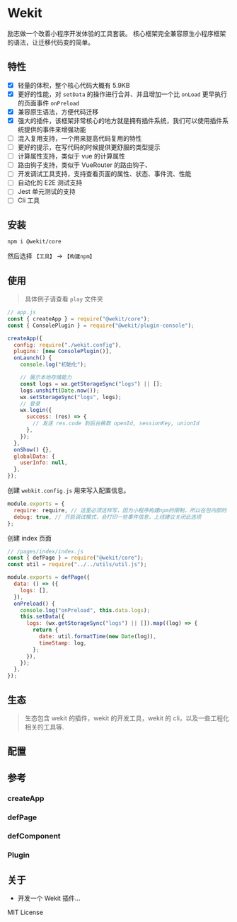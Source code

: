 # Wekit

励志做一个改善小程序开发体验的工具套装。
核心框架完全兼容原生小程序框架的语法，让迁移代码变的简单。

## 特性

- [x] 轻量的体积，整个核心代码大概有 5.9KB
- [x] 更好的性能，对 `setData` 的操作进行合并、并且增加一个比 `onLoad` 更早执行的页面事件 `onPreload`
- [x] 兼容原生语法，方便代码迁移
- [x] 强大的插件，该框架非常核心的地方就是拥有插件系统，我们可以使用插件系统提供的事件来增强功能
- [ ] 混入复用支持，一个用来提高代码复用的特性
- [ ] 更好的提示，在写代码的时候提供更舒服的类型提示
- [ ] 计算属性支持，类似于 vue 的计算属性
- [ ] 路由钩子支持，类似于 VueRouter 的路由钩子、
- [ ] 开发调试工具支持，支持查看页面的属性、状态、事件流、性能
- [ ] 自动化的 E2E 测试支持
- [ ] Jest 单元测试的支持
- [ ] Cli 工具

## 安装

```bash
npm i @wekit/core
```

然后选择 `【工具】` -> `【构建npm】`

## 使用

> 具体例子请查看 `play` 文件夹

```js
// app.js
const { createApp } = require("@wekit/core");
const { ConsolePlugin } = require("@wekit/plugin-console");

createApp({
  config: require("./wekit.config"),
  plugins: [new ConsolePlugin()],
  onLaunch() {
    console.log("初始化");

    // 展示本地存储能力
    const logs = wx.getStorageSync("logs") || [];
    logs.unshift(Date.now());
    wx.setStorageSync("logs", logs);
    // 登录
    wx.login({
      success: (res) => {
        // 发送 res.code 到后台换取 openId, sessionKey, unionId
      },
    });
  },
  onShow() {},
  globalData: {
    userInfo: null,
  },
});
```

创建 `webkit.config.js` 用来写入配置信息。

```js
module.exports = {
  require: require, // 这里必须这样写，因为小程序构建npm的限制，所以在包内部的 require 和外部的 require 方法不一样
  debug: true, // 开启调试模式，会打印一些事件信息，上线建议关闭此选项
};
```

创建 index 页面

```js
// /pages/index/index.js
const { defPage } = require("@wekit/core");
const util = require("../../utils/util.js");

module.exports = defPage({
  data: () => ({
    logs: [],
  }),
  onPreload() {
    console.log("onPreload", this.data.logs);
    this.setData({
      logs: (wx.getStorageSync("logs") || []).map((log) => {
        return {
          date: util.formatTime(new Date(log)),
          timeStamp: log,
        };
      }),
    });
  },
});
```

## 生态

> 生态包含 wekit 的插件，wekit 的开发工具，wekit 的 cli，以及一些工程化相关的工具等.

## 配置

## 参考

### createApp

### defPage

### defComponent

### Plugin

## 关于

- 开发一个 Wekit 插件...

MIT License
